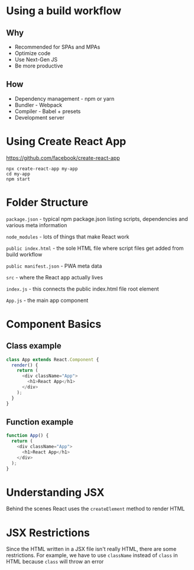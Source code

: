 # Using a build workflow

## Why

* Recommended for SPAs and MPAs
* Optimize code
* Use Next-Gen JS
* Be more productive

## How

* Dependency management - npm or yarn
* Bundler - Webpack
* Compiler - Babel + presets
* Development server

# Using Create React App

https://github.com/facebook/create-react-app

```
npx create-react-app my-app
cd my-app
npm start
```

# Folder Structure

```package.json``` - typical npm package.json listing scripts, dependencies and various meta information

```node_modules``` - lots of things that make React work

```public index.html``` - the sole HTML file where script files get added from build workflow

```public manifest.json``` - PWA meta data

```src``` - where the React app actually lives

```index.js``` - this connects the public index.html file root element

```App.js``` - the main app component

# Component Basics


## Class example

```javascript
class App extends React.Component {
  render() { 
    return (
      <div className="App">
        <h1>React App</h1>
      </div>
    );
  }
}
```

## Function example

```javascript
function App() {
  return (
    <div className="App">
      <h1>React App</h1>
    </div>
  );
}
```

# Understanding JSX

Behind the scenes React uses the ```createElement``` method to render HTML

# JSX Restrictions

Since the HTML written in a JSX file isn't really HTML, there are some restrictions.  For example, we have to use ```className``` instead of ```class``` in HTML because ```class``` will throw an error
